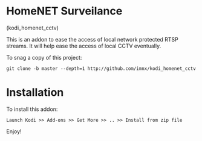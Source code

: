 # HomeNET Surveilance
(kodi_homenet_cctv)

This is an addon to ease the access of local network protected RTSP streams.
It will help ease the access of local CCTV eventually.

To snag a copy of this project:

```
git clone -b master --depth=1 http://github.com/imnx/kodi_homenet_cctv
```

# Installation

To install this addon:

```
Launch Kodi >> Add-ons >> Get More >> .. >> Install from zip file
```

Enjoy!
